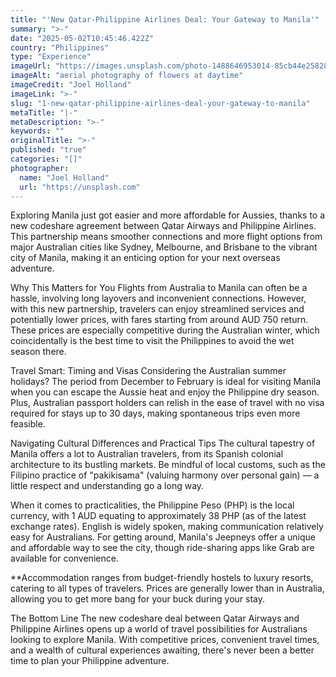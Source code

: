 ```yaml
---
title: "'New Qatar-Philippine Airlines Deal: Your Gateway to Manila'"
summary: ">-"
date: "2025-05-02T10:45:46.422Z"
country: "Philippines"
type: "Experience"
imageUrl: "https://images.unsplash.com/photo-1488646953014-85cb44e25828?q=80&w=1935&auto=format&fit=crop&ixlib=rb-4.0.3&ixid=M3wxMjA3fDB8MHxwaG90by1wYWdlfHx8fGVufDB8fHx8fA%3D%3D"
imageAlt: "aerial photography of flowers at daytime"
imageCredit: "Joel Holland"
imageLink: ">-"
slug: "1-new-qatar-philippine-airlines-deal-your-gateway-to-manila"
metaTitle: "|-"
metaDescription: ">-"
keywords: ""
originalTitle: ">-"
published: "true"
categories: "[]"
photographer:
  name: "Joel Holland"
  url: "https://unsplash.com"
---
```




Exploring Manila just got easier and more affordable for Aussies, thanks to a new codeshare agreement between Qatar Airways and Philippine Airlines. This partnership means smoother connections and more flight options from major Australian cities like Sydney, Melbourne, and Brisbane to the vibrant city of Manila, making it an enticing option for your next overseas adventure.

   Why This Matters for You
   Flights from Australia to Manila can often be a hassle, involving long layovers and inconvenient connections. However, with this new partnership, travelers can enjoy streamlined services and potentially lower prices, with fares starting from around AUD 750 return. These prices are especially competitive during the Australian winter, which coincidentally is the best time to visit the Philippines to avoid the wet season there.

   Travel Smart: Timing and Visas
   Considering the Australian summer holidays? The period from December to February is ideal for visiting Manila when you can escape the Aussie heat and enjoy the Philippine dry season. Plus, Australian passport holders can relish in the ease of travel with no visa required for stays up to 30 days, making spontaneous trips even more feasible.

   Navigating Cultural Differences and Practical Tips
   The cultural tapestry of Manila offers a lot to Australian travelers, from its Spanish colonial architecture to its bustling markets. Be mindful of local customs, such as the Filipino practice of "pakikisama" (valuing harmony over personal gain) — a little respect and understanding go a long way.

   When it comes to practicalities, the Philippine Peso (PHP) is the local currency, with 1 AUD equating to approximately 38 PHP (as of the latest exchange rates). English is widely spoken, making communication relatively easy for Australians. For getting around, Manila's Jeepneys offer a unique and affordable way to see the city, though ride-sharing apps like Grab are available for convenience.

   **Accommodation ranges from budget-friendly hostels to luxury resorts, catering to all types of travelers. Prices are generally lower than in Australia, allowing you to get more bang for your buck during your stay.

   The Bottom Line
   The new codeshare deal between Qatar Airways and Philippine Airlines opens up a world of travel possibilities for Australians looking to explore Manila. With competitive prices, convenient travel times, and a wealth of cultural experiences awaiting, there's never been a better time to plan your Philippine adventure.

